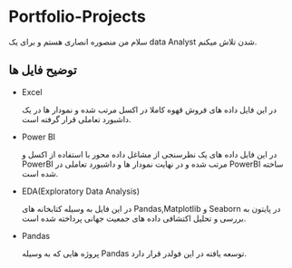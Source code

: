 # Portfolio-Projects
سلام من منصوره انصاری هستم و برای یک data Analyst شدن تلاش میکنم.




## توضیح فایل ها
- Excel

  در این فایل داده های فروش قهوه کاملا در اکسل مرتب شده و نمودار ها در یک داشبورد تعاملی قرار گرفته است.


- Power BI


  در این فایل داده های یک نظرسنجی از مشاغل داده محور با استفاده از اکسل و PowerBI مرتب شده و در نهایت نمودار ها و داشبورد تعاملی در PowerBI ساخته شده است.

- EDA(Exploratory Data Analysis)
  
  در این فایل به وسیله کتابخانه های Pandas,Matplotlib و Seaborn در پایتون به بررسی و تحلیل اکتشافی داده های جمعیت جهانی پرداخته شده است.
- Pandas
 
  پروژه هایی که به وسیله Pandas توسعه یافته در این فولدر قرار دارد.
